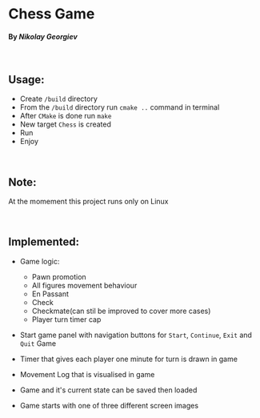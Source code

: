 # Chess Game

#### By _Nikolay Georgiev_
<br>

## Usage:
- Create `/build` directory
- From the `/build` directory run `cmake ..` command in terminal
- After `CMake` is done run `make`
- New target `Chess` is created
- Run
- Enjoy

<br>

## Note:
At the momement this project runs only on Linux 

<br>

## Implemented:
- Game logic:
  - Pawn promotion
  - All figures movement behaviour
  - En Passant
  - Check
  - Checkmate(can stil be improved to cover more cases)
  - Player turn timer cap
  
- Start game panel with navigation buttons for `Start`, `Continue`, `Exit` and `Quit` Game
- Timer that gives each player one minute for turn is drawn in game
- Movement Log that is visualised in game
- Game and it's current state can be saved then loaded
- Game starts with one of three different screen images

<br>
<!--
## Known issues and things to improve:
- Castle feauture not implememnted
- Dead position not implemented
- Checkmate feauture can be improved to cover more cases
- Start Panel not showing when game has ended in Checkmate
 -->

